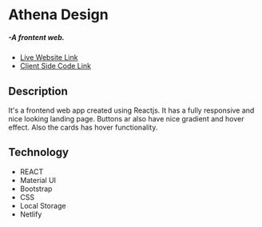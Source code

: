 <h1>Athena Design </h1> <h5> -A frontent web.</h5>
   <ul> 
	  <li> <a target="_blank" href=" https://athena-app.netlify.app/"> Live Website Link</a>
	  <li> <a target="_blank" href="https://github.com/alamgirakash2000/athena-design"> Client Side Code Link</a>
   </ul>
    
<h2>Description </h2>
<p> It's a frontend web app created using Reactjs. It has a fully responsive and nice looking landing page. Buttons ar also have nice gradient and hover effect. Also the cards has hover functionality.</p>


     
  <h2> Technology </h2>
   <ul> 
     <li> REACT
     <li> Material UI
     <li> Bootstrap
       <li>CSS
     <li>Local Storage
      <li> Netlify
 </ul>
